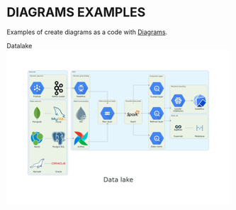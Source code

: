 # DIAGRAMS EXAMPLES

Examples of create diagrams as a code with [Diagrams](https://diagrams.mingrammer.com/).

Datalake
![datalake](https://github.com/natansilva/diagrams_examples/blob/main/images/data_lake_architeture.png?raw=true)